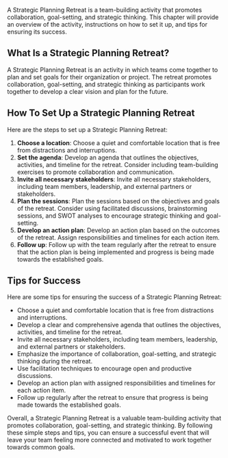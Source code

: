 
A Strategic Planning Retreat is a team-building activity that promotes collaboration, goal-setting, and strategic thinking. This chapter will provide an overview of the activity, instructions on how to set it up, and tips for ensuring its success.

What Is a Strategic Planning Retreat?
-------------------------------------

A Strategic Planning Retreat is an activity in which teams come together to plan and set goals for their organization or project. The retreat promotes collaboration, goal-setting, and strategic thinking as participants work together to develop a clear vision and plan for the future.

How To Set Up a Strategic Planning Retreat
------------------------------------------

Here are the steps to set up a Strategic Planning Retreat:

1. **Choose a location**: Choose a quiet and comfortable location that is free from distractions and interruptions.
2. **Set the agenda**: Develop an agenda that outlines the objectives, activities, and timeline for the retreat. Consider including team-building exercises to promote collaboration and communication.
3. **Invite all necessary stakeholders**: Invite all necessary stakeholders, including team members, leadership, and external partners or stakeholders.
4. **Plan the sessions**: Plan the sessions based on the objectives and goals of the retreat. Consider using facilitated discussions, brainstorming sessions, and SWOT analyses to encourage strategic thinking and goal-setting.
5. **Develop an action plan**: Develop an action plan based on the outcomes of the retreat. Assign responsibilities and timelines for each action item.
6. **Follow up**: Follow up with the team regularly after the retreat to ensure that the action plan is being implemented and progress is being made towards the established goals.

Tips for Success
----------------

Here are some tips for ensuring the success of a Strategic Planning Retreat:

* Choose a quiet and comfortable location that is free from distractions and interruptions.
* Develop a clear and comprehensive agenda that outlines the objectives, activities, and timeline for the retreat.
* Invite all necessary stakeholders, including team members, leadership, and external partners or stakeholders.
* Emphasize the importance of collaboration, goal-setting, and strategic thinking during the retreat.
* Use facilitation techniques to encourage open and productive discussions.
* Develop an action plan with assigned responsibilities and timelines for each action item.
* Follow up regularly after the retreat to ensure that progress is being made towards the established goals.

Overall, a Strategic Planning Retreat is a valuable team-building activity that promotes collaboration, goal-setting, and strategic thinking. By following these simple steps and tips, you can ensure a successful event that will leave your team feeling more connected and motivated to work together towards common goals.

